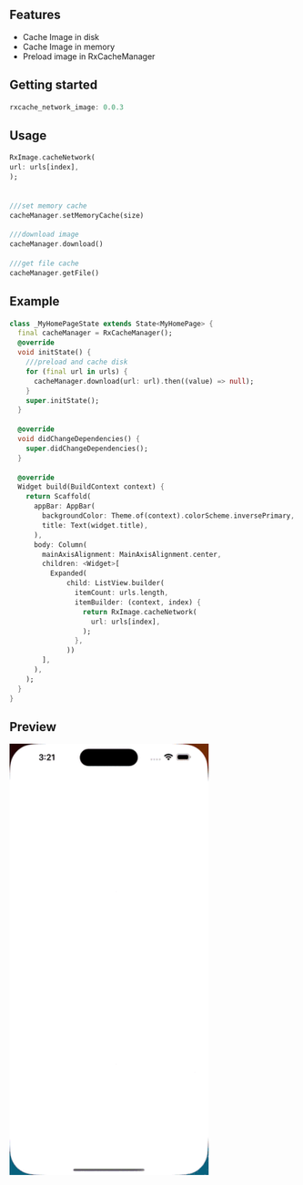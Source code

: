<!--
This README describes the package. If you publish this package to pub.dev,
this README's contents appear on the landing page for your package.

For information about how to write a good package README, see the guide for
[writing package pages](https://dart.dev/guides/libraries/writing-package-pages).

For general information about developing packages, see the Dart guide for
[creating packages](https://dart.dev/guides/libraries/create-library-packages)
and the Flutter guide for
[developing packages and plugins](https://flutter.dev/developing-packages).
-->

## Features

 - Cache Image in disk
 - Cache Image in memory
 - Preload image in RxCacheManager

## Getting started

```dart
rxcache_network_image: 0.0.3
```

## Usage

```dart
RxImage.cacheNetwork(
url: urls[index],
);


///set memory cache
cacheManager.setMemoryCache(size)

///download image
cacheManager.download()

///get file cache
cacheManager.getFile()
```

## Example
```dart
class _MyHomePageState extends State<MyHomePage> {
  final cacheManager = RxCacheManager();
  @override
  void initState() {
    ///preload and cache disk
    for (final url in urls) {
      cacheManager.download(url: url).then((value) => null);
    }
    super.initState();
  }

  @override
  void didChangeDependencies() {
    super.didChangeDependencies();
  }

  @override
  Widget build(BuildContext context) {
    return Scaffold(
      appBar: AppBar(
        backgroundColor: Theme.of(context).colorScheme.inversePrimary,
        title: Text(widget.title),
      ),
      body: Column(
        mainAxisAlignment: MainAxisAlignment.center,
        children: <Widget>[
          Expanded(
              child: ListView.builder(
                itemCount: urls.length,
                itemBuilder: (context, index) {
                  return RxImage.cacheNetwork(
                    url: urls[index],
                  );
                },
              ))
        ],
      ),
    );
  }
}
```
## Preview

<img src="https://github.com/redevrx/RxCache_network_image/blob/main/assets/example_preview.gif?raw=true" width="350"  alt="Example Video App"/>
